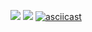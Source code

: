 <a href="https://codeclimate.com/github/Valentina-Vasileva/php-project-lvl1"><img src="https://api.codeclimate.com/v1/badges/a99a88d28ad37a79dbf6/maintainability" /></a>
![](https://github.com/Valentina-Vasileva/php-project-lvl1/workflows/PHP%20test/badge.svg)
[![asciicast](https://asciinema.org/a/HoKc4D6VzXH6QzTU896mmxCG8.svg)](https://asciinema.org/a/HoKc4D6VzXH6QzTU896mmxCG8)

